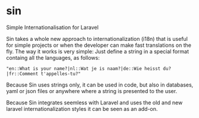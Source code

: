 # sin
Simple Internationalisation for Laravel

Sin takes a whole new approach to internationalization (i18n) that is useful for simple projects or when the developer can make fast translations on the fly.
The way it works is very simple: Just define a string in a special format containg all the languages, as follows:
```
"en::What is your name?|nl::Wat je is naam?|de::Wie heisst du?|fr::Comment t'appelles-tu?"
```

Because Sin uses strings only, it can be used in code, but also in databases, yaml or json files or anywhere where a string is presented to the user.

Because Sin integrates seemless with Laravel and uses the old and new laravel internationalization styles it can be seen as an add-on.

